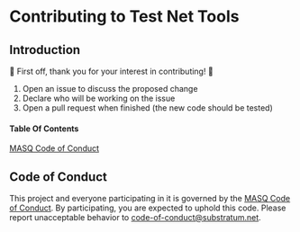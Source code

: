 # Contributing to Test Net Tools

## Introduction

:tada: First off, thank you for your interest in contributing! :tada:

1) Open an issue to discuss the proposed change
2) Declare who will be working on the issue
3) Open a pull request when finished (the new code should be tested)


#### Table Of Contents

[MASQ Code of Conduct](CODE-OF-CONDUCT.md)


## Code of Conduct

This project and everyone participating in it is governed by the [MASQ Code of Conduct](CODE-OF-CONDUCT.md). 
By participating, you are expected to uphold this code. 
Please report unacceptable behavior to [code-of-conduct@substratum.net](mailto:code-of-conduct@substratum.net).